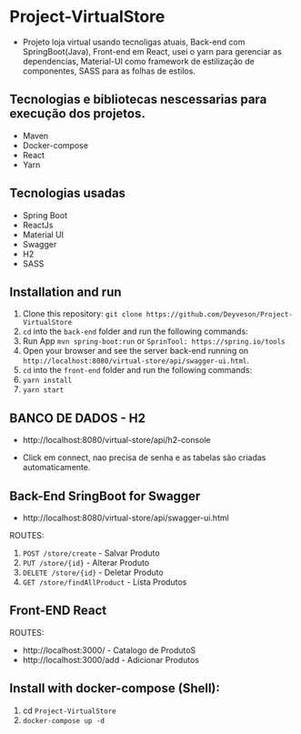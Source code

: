 # Project-VirtualStore
- Projeto loja virtual usando tecnoligas atuais, Back-end com SpringBoot(Java), 
Front-end em React, usei o yarn para gerenciar as dependencias, Material-UI como framework de estilização de componentes, SASS para as folhas de estilos.

## Tecnologias e bibliotecas nescessarias para execução dos projetos.
- Maven 
- Docker-compose
- React
- Yarn

## Tecnologias usadas
- Spring Boot
- ReactJs
- Material UI
- Swagger 
- H2
- SASS

## Installation and run
1. Clone this repository: `git clone https://github.com/Deyveson/Project-VirtualStore`
2. `cd` into the `back-end` folder and run the following commands:
3. Run App `mvn spring-boot:run` or `SprinTool: https://spring.io/tools`
5. Open your browser and see the server back-end running on `http://localhost:8080/virtual-store/api/swagger-ui.html`.
6. `cd` into the `front-end` folder and run the following commands:
7. `yarn install`
8. `yarn start`

## BANCO DE DADOS - H2

- http://localhost:8080/virtual-store/api/h2-console

- Click em connect, nao precisa de senha e as tabelas são criadas automaticamente.

## Back-End SringBoot for Swagger

- http://localhost:8080/virtual-store/api/swagger-ui.html

ROUTES: 
1. `POST /store/create` - Salvar Produto
2. `PUT /store/{id}` - Alterar Produto 
3. `DELETE /store/{id}` - Deletar Produto
4. `GET /store/findAllProduct` - Lista Produtos

## Front-END React

ROUTES:

- http://localhost:3000/ - Catalogo de ProdutoS
- http://localhost:3000/add - Adicionar Produtos 


## Install with docker-compose (Shell): 
1. cd `Project-VirtualStore`
2. `docker-compose up -d`


